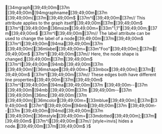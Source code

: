 [34mgraph[39;49;00m[37m [39;49;00m[94mgraphname[39;49;00m[37m [39;49;00m{[37m[39;49;00m$
[37m^I[39;49;00m[37m// This attribute applies to the graph itself[39;49;00m[37m[39;49;00m$
[37m^I[39;49;00m[36msize[39;49;00m=[33m"1,1"[39;49;00m;[37m[39;49;00m$
[37m^I[39;49;00m[37m// The label attribute can be used to change the label of a node[39;49;00m[37m[39;49;00m$
[37m^I[39;49;00m[94ma[39;49;00m[37m [39;49;00m[[36mlabel[39;49;00m=[33m"Foo"[39;49;00m];[37m[39;49;00m$
[37m^I[39;49;00m[37m// Here, the node shape is changed.[39;49;00m[37m[39;49;00m$
[37m^I[39;49;00m[94mb[39;49;00m[37m [39;49;00m[[36mshape[39;49;00m=[33mbox[39;49;00m];[37m[39;49;00m$
[37m^I[39;49;00m[37m// These edges both have different line properties[39;49;00m[37m[39;49;00m$
[37m^I[39;49;00m[94ma[39;49;00m[37m [39;49;00m--[37m [39;49;00m[94mb[39;49;00m[37m [39;49;00m--[37m [39;49;00m[36mc[39;49;00m[37m [39;49;00m[[36mcolor[39;49;00m=[33mblue[39;49;00m];[37m[39;49;00m$
[37m^I[39;49;00m[94mb[39;49;00m[37m [39;49;00m--[37m [39;49;00m[94md[39;49;00m[37m [39;49;00m[[36mstyle[39;49;00m=[33mdotted[39;49;00m];[37m[39;49;00m$
[37m^I[39;49;00m[37m// [style=invis] hides a node.[39;49;00m[37m[39;49;00m$
}$

